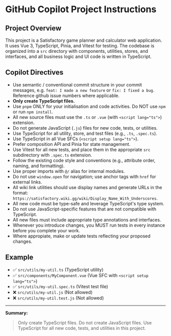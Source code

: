# GitHub Copilot Project Instructions

## Project Overview
This project is a Satisfactory game planner and calculator web application. It uses Vue 3, TypeScript, Pinia, and Vitest for testing. The codebase is organized into a `src` directory with components, utilities, stores, and interfaces, and all business logic and UI code is written in TypeScript.

## Copilot Directives

- Use semantic / conventional commit structure in your commit messages, e.g. `feat: I made a new feature` or `fix: I fixed a bug`. Reference github issue numbers where applicable.
- **Only create TypeScript files.**
- Use `pnpm` ONLY for your initialisation and code activities. Do NOT use `npm` or run `npm install`.
- All new source files must use the `.ts` or `.vue` (with `<script lang="ts">`) extension.
- Do not generate JavaScript (`.js`) files for new code, tests, or utilities.
- Use TypeScript for all utility, store, and test files (e.g., `.ts`, `.spec.ts`).
- Use TypeScript in all Vue SFCs (`<script setup lang="ts">`).
- Prefer composition API and Pinia for state management.
- Use Vitest for all new tests, and place them in the appropriate `src` subdirectory with `.spec.ts` extension.
- Follow the existing code style and conventions (e.g., attribute order, naming, and formatting).
- Use proper imports with `@/` alias for internal modules.
- Do not use `window.open` for navigation; use anchor tags with `href` for external links.
- All wiki link utilities should use display names and generate URLs in the format: `https://satisfactory.wiki.gg/wiki/Display_Name_With_Underscores`.
- All new code must be type-safe and leverage TypeScript's type system.
- Do not use JavaScript-specific features that are not compatible with TypeScript.
- All new files must include appropriate type annotations and interfaces.
- Whenever you introduce changes, you MUST run tests in every instance before you complete your work.
- Where appropiate, make or update tests reflecting your proposed changes.

## Example
- ✅ `src/utils/my-util.ts` (TypeScript utility)
- ✅ `src/components/MyComponent.vue` (Vue SFC with `<script setup lang="ts">`)
- ✅ `src/utils/my-util.spec.ts` (Vitest test file)
- ❌ `src/utils/my-util.js` (Not allowed)
- ❌ `src/utils/my-util.test.js` (Not allowed)

---

**Summary:**
> Only create TypeScript files. Do not create JavaScript files. Use TypeScript for all new code, tests, and utilities in this project.
